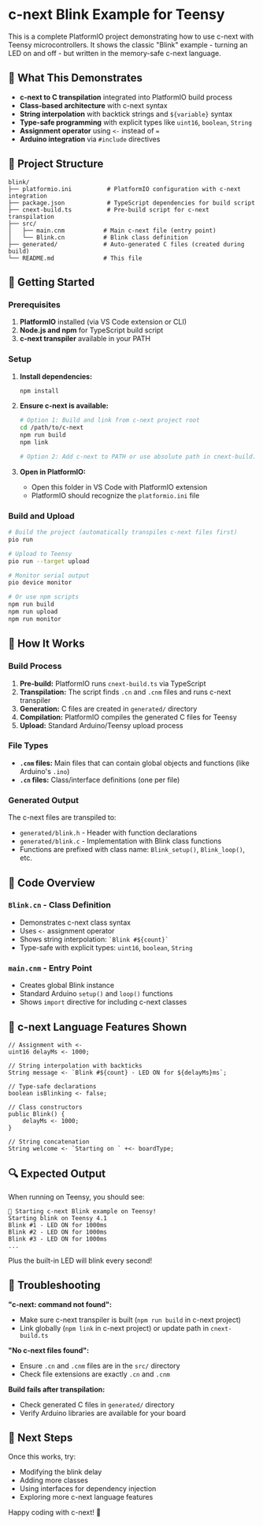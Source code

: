 # c-next Blink Example for Teensy

This is a complete PlatformIO project demonstrating how to use c-next with Teensy microcontrollers. It shows the classic "Blink" example - turning an LED on and off - but written in the memory-safe c-next language.

## 🎯 What This Demonstrates

- **c-next to C transpilation** integrated into PlatformIO build process
- **Class-based architecture** with c-next syntax
- **String interpolation** with backtick strings and `${variable}` syntax
- **Type-safe programming** with explicit types like `uint16`, `boolean`, `String`
- **Assignment operator** using `<-` instead of `=`
- **Arduino integration** via `#include` directives

## 📁 Project Structure

```
blink/
├── platformio.ini          # PlatformIO configuration with c-next integration
├── package.json            # TypeScript dependencies for build script
├── cnext-build.ts          # Pre-build script for c-next transpilation
├── src/
│   ├── main.cnm           # Main c-next file (entry point)
│   └── Blink.cn           # Blink class definition
├── generated/             # Auto-generated C files (created during build)
└── README.md              # This file
```

## 🚀 Getting Started

### Prerequisites

1. **PlatformIO** installed (via VS Code extension or CLI)
2. **Node.js and npm** for TypeScript build script
3. **c-next transpiler** available in your PATH

### Setup

1. **Install dependencies:**
   ```bash
   npm install
   ```

2. **Ensure c-next is available:**
   ```bash
   # Option 1: Build and link from c-next project root
   cd /path/to/c-next
   npm run build
   npm link
   
   # Option 2: Add c-next to PATH or use absolute path in cnext-build.ts
   ```

3. **Open in PlatformIO:**
   - Open this folder in VS Code with PlatformIO extension
   - PlatformIO should recognize the `platformio.ini` file

### Build and Upload

```bash
# Build the project (automatically transpiles c-next files first)
pio run

# Upload to Teensy
pio run --target upload

# Monitor serial output
pio device monitor

# Or use npm scripts
npm run build
npm run upload
npm run monitor
```

## 🔧 How It Works

### Build Process

1. **Pre-build:** PlatformIO runs `cnext-build.ts` via TypeScript
2. **Transpilation:** The script finds `.cn` and `.cnm` files and runs c-next transpiler
3. **Generation:** C files are created in `generated/` directory
4. **Compilation:** PlatformIO compiles the generated C files for Teensy
5. **Upload:** Standard Arduino/Teensy upload process

### File Types

- **`.cnm` files:** Main files that can contain global objects and functions (like Arduino's `.ino`)
- **`.cn` files:** Class/interface definitions (one per file)

### Generated Output

The c-next files are transpiled to:
- `generated/blink.h` - Header with function declarations
- `generated/blink.c` - Implementation with Blink class functions
- Functions are prefixed with class name: `Blink_setup()`, `Blink_loop()`, etc.

## 📝 Code Overview

### `Blink.cn` - Class Definition
- Demonstrates c-next class syntax
- Uses `<-` assignment operator
- Shows string interpolation: `` `Blink #${count}` ``
- Type-safe with explicit types: `uint16`, `boolean`, `String`

### `main.cnm` - Entry Point  
- Creates global Blink instance
- Standard Arduino `setup()` and `loop()` functions
- Shows `import` directive for including c-next classes

## 🎨 c-next Language Features Shown

```c-next
// Assignment with <-
uint16 delayMs <- 1000;

// String interpolation with backticks
String message <- `Blink #${count} - LED ON for ${delayMs}ms`;

// Type-safe declarations
boolean isBlinking <- false;

// Class constructors
public Blink() {
    delayMs <- 1000;
}

// String concatenation
String welcome <- `Starting on ` +<- boardType;
```

## 🔍 Expected Output

When running on Teensy, you should see:

```
🚀 Starting c-next Blink example on Teensy!
Starting blink on Teensy 4.1
Blink #1 - LED ON for 1000ms
Blink #2 - LED ON for 1000ms
Blink #3 - LED ON for 1000ms
...
```

Plus the built-in LED will blink every second!

## 🐛 Troubleshooting

**"c-next: command not found":**
- Make sure c-next transpiler is built (`npm run build` in c-next project)
- Link globally (`npm link` in c-next project) or update path in `cnext-build.ts`

**"No c-next files found":**
- Ensure `.cn` and `.cnm` files are in the `src/` directory
- Check file extensions are exactly `.cn` and `.cnm`

**Build fails after transpilation:**
- Check generated C files in `generated/` directory
- Verify Arduino libraries are available for your board

## 🎉 Next Steps

Once this works, try:
- Modifying the blink delay
- Adding more classes
- Using interfaces for dependency injection
- Exploring more c-next language features

Happy coding with c-next! 🚀